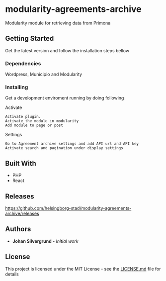 # modularity-agreements-archive
Modularity module for retrieving data from Primona

## Getting Started

Get the latest version and follow the installation steps bellow

### Dependencies

Wordpress, Municipio and Modularity


### Installing
Get a development enviroment running by doing following

Activate

```
Activate plugin.
Activate the module in modularity
Add module to page or post
```

Settings

```
Go to Agreement archive settings and add API url and API key
Activate search and pagination under display settings
```


## Built With

* PHP
* React

## Releases

https://github.com/helsingborg-stad/modularity-agreements-archive/releases

## Authors

* **Johan Silvergrund** - *Initial work* 


## License

This project is licensed under the MIT License - see the [LICENSE.md](LICENSE.md) file for details

